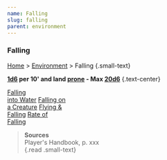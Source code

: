 ```yaml
---
name: Falling
slug: falling
parent: environment
---
```

### Falling
[Home](dm-operations-center) > [Environment](environment) > Falling {.small-text}

**[1d6](/roll/1d6) per 10' and land [prone](prone) - Max [20d6](/roll/20d6)** {.text-center}

<div class="menu-container">
    <a href="falling-into-water">Falling<br/> into Water</a>
    <a href="falling-on-a-creature">Falling on<br/> a Creature</a>
    <a href="flying-and-falling">Flying &<br/> Falling</a>
    <a href="rate-of-falling">Rate of<br/> Falling</a>
</div>

> **Sources** <br/>
> Player's Handbook, p. xxx<br/>
{.read .small-text}

